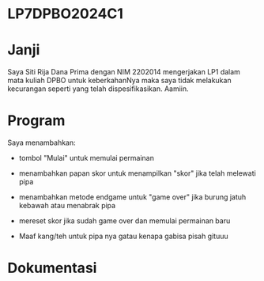 # LP7DPBO2024C1

# Janji
Saya Siti Rija Dana Prima dengan NIM 2202014 mengerjakan LP1 dalam mata kuliah DPBO untuk keberkahanNya maka saya tidak melakukan kecurangan seperti yang telah dispesifikasikan. Aamiin.

# Program
Saya menambahkan:
- tombol "Mulai" untuk memulai permainan
- menambahkan papan skor untuk menampilkan "skor" jika telah melewati pipa
- menambahkan metode endgame untuk "game over" jika burung jatuh kebawah atau menabrak pipa
- mereset skor jika sudah game over dan memulai permainan baru
  
- Maaf kang/teh untuk pipa nya gatau kenapa gabisa pisah gituuu

# Dokumentasi
